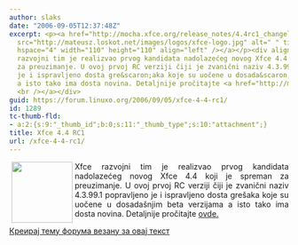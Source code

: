 ```yaml
---
author: slaks
date: "2006-09-05T12:37:48Z"
excerpt: <p><a href="http://mocha.xfce.org/release_notes/4.4rc1_changelog.html"><img
  src="http://mateusz.loskot.net/images/logos/xfce-logo.jpg" alt=" " title="xfce"
  hspace="4" width="110" height="110" align="left" /></a></p><div align="justify">Xfce
  razvojni tim je realizvao prvog kandidata nadolazećeg novog Xfce 4.4 koji je spreman
  za preuzimanje. U ovoj prvoj RC verziji čiji je zvanični naziv 4.3.99.1 popravljeno
  je i ispravljeno dosta gre&scaron;aka koje su uočene u dosada&scaron;njim beta verzijama
  a isto tako ima dosta novina. Detaljnije pročitajte <a href="http://mocha.xfce.org/release_notes/4.4rc1_changelog.html">ovde.
  <br /></a></div>
guid: https://forum.linuxo.org/2006/09/05/xfce-4-4-rc1/
id: 1289
tc-thumb-fld:
- a:2:{s:9:"_thumb_id";b:0;s:11:"_thumb_type";s:10:"attachment";}
title: Xfce 4.4 RC1
url: /xfce-4-4-rc1/
---
```

[<img src="http://mateusz.loskot.net/images/logos/xfce-logo.jpg" alt=" " title="xfce" hspace="4" width="110" height="110" align="left" />](http://mocha.xfce.org/release_notes/4.4rc1_changelog.html)

<div align="justify">
  Xfce razvojni tim je realizvao prvog kandidata nadolazećeg novog Xfce 4.4 koji je spreman za preuzimanje. U ovoj prvoj RC verziji čiji je zvanični naziv 4.3.99.1 popravljeno je i ispravljeno dosta gre&scaron;aka koje su uočene u dosada&scaron;njim beta verzijama a isto tako ima dosta novina. Detaljnije pročitajte <a href="http://mocha.xfce.org/release_notes/4.4rc1_changelog.html">ovde. <br /></a>
</div>

<!--break-->

[Креирај тему форума везану за овај текст](https://linuxo.org/nova-tema-na-forumu/?se_pid=1289)
